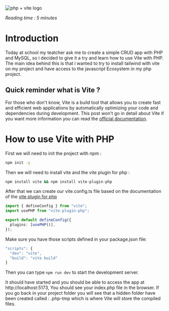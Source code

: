 <img src="https://camo.githubusercontent.com/f59a0f92aa5c5a29a35437c7bef1359a50b80363c8d7b70d5751fd91602c6da3/68747470733a2f2f766974652d7068702e6e697469746563682e64652f6173736574732f766974652d7068702e6c6f676f2e737667" alt="php + vite logo" class="mx-auto"/>

<i>Reading time : 5 minutes</i>

# Introduction

Today at school my teatcher ask me to create a simple CRUD app with PHP and MySQL, so i decided to give it a try and learn how to use Vite with PHP. The main idea behind this is that i wanted to try to install tailwind with vite on my project and have access to the javascript Ecosystem in my php project.

## Quick reminder what is Vite ?

For those who don't know, Vite is a build tool that allows you to create fast and efficient web applications by automatically optimizing your code and dependencies during development. This post won't go in detail about Vite if you want more information you can read the [official documentation](https://vitejs.dev/).

# How to use Vite with PHP

First we will need to init the project with npm :

```bash
npm init -y
```

Then we will need to install vite and the vite plugin for php :

```bash
npm install vite && npm install vite-plugin-php
```

After that we can create our vite.config.ts file based on the documentation of the [vite plugin for php](https://vite-php.nititech.de/)

```ts
import { defineConfig } from "vite";
import usePHP from "vite-plugin-php";

export default defineConfig({
  plugins: [usePHP()],
});
```

Make sure you have those scripts defined in your package.json file:

```js
"scripts": {
  "dev": "vite",
  "build": "vite build"
}
```

Then you can type `npm run dev` to start the development server.

It should have started and you should be able to access the app at http://localhost:5173, You should see your index.php file in the browser.
If you go back in your project folder you will see that a hidden folder have been created called : .php-tmp which is where Vite will store the compiled files.
